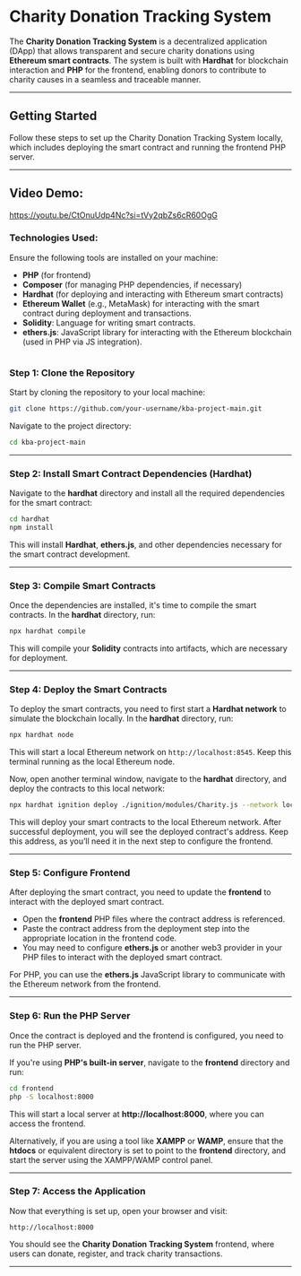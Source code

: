 # Charity Donation Tracking System

The **Charity Donation Tracking System** is a decentralized application (DApp) that allows transparent and secure charity donations using **Ethereum smart contracts**. The system is built with **Hardhat** for blockchain interaction and **PHP** for the frontend, enabling donors to contribute to charity causes in a seamless and traceable manner.

---

## Getting Started

Follow these steps to set up the Charity Donation Tracking System locally, which includes deploying the smart contract and running the frontend PHP server.

---
## Video Demo:
https://youtu.be/CtOnuUdp4Nc?si=tVy2qbZs6cR60OgG

### Technologies Used:

Ensure the following tools are installed on your machine:

- **PHP** (for frontend)
- **Composer** (for managing PHP dependencies, if necessary)
- **Hardhat** (for deploying and interacting with Ethereum smart contracts)
- **Ethereum Wallet** (e.g., MetaMask) for interacting with the smart contract during deployment and transactions.
- **Solidity**: Language for writing smart contracts.
- **ethers.js**: JavaScript library for interacting with the Ethereum blockchain (used in PHP via JS integration).
<img src="https://images.app.goo.gl/zS5sb5VWCHUW2AiUA" alt="">

### Step 1: Clone the Repository

Start by cloning the repository to your local machine:

```bash
git clone https://github.com/your-username/kba-project-main.git
```

Navigate to the project directory:

```bash
cd kba-project-main
```

---

### Step 2: Install Smart Contract Dependencies (Hardhat)

Navigate to the **hardhat** directory and install all the required dependencies for the smart contract:

```bash
cd hardhat
npm install
```

This will install **Hardhat**, **ethers.js**, and other dependencies necessary for the smart contract development.

---

### Step 3: Compile Smart Contracts

Once the dependencies are installed, it's time to compile the smart contracts. In the **hardhat** directory, run:

```bash
npx hardhat compile
```

This will compile your **Solidity** contracts into artifacts, which are necessary for deployment.

---

### Step 4: Deploy the Smart Contracts

To deploy the smart contracts, you need to first start a **Hardhat network** to simulate the blockchain locally. In the **hardhat** directory, run:

```bash
npx hardhat node
```

This will start a local Ethereum network on `http://localhost:8545`. Keep this terminal running as the local Ethereum node.

Now, open another terminal window, navigate to the **hardhat** directory, and deploy the contracts to this local network:

```bash
npx hardhat ignition deploy ./ignition/modules/Charity.js --network localhost
```

This will deploy your smart contracts to the local Ethereum network. After successful deployment, you will see the deployed contract's address. Keep this address, as you’ll need it in the next step to configure the frontend.

---

### Step 5: Configure Frontend

After deploying the smart contract, you need to update the **frontend** to interact with the deployed smart contract.

- Open the **frontend** PHP files where the contract address is referenced. 
- Paste the contract address from the deployment step into the appropriate location in the frontend code.
- You may need to configure **ethers.js** or another web3 provider in your PHP files to interact with the deployed smart contract.

For PHP, you can use the **ethers.js** JavaScript library to communicate with the Ethereum network from the frontend.

---

### Step 6: Run the PHP Server

Once the contract is deployed and the frontend is configured, you need to run the PHP server.

If you're using **PHP's built-in server**, navigate to the **frontend** directory and run:

```bash
cd frontend
php -S localhost:8000
```

This will start a local server at **http://localhost:8000**, where you can access the frontend.

Alternatively, if you are using a tool like **XAMPP** or **WAMP**, ensure that the **htdocs** or equivalent directory is set to point to the **frontend** directory, and start the server using the XAMPP/WAMP control panel.

---

### Step 7: Access the Application

Now that everything is set up, open your browser and visit:

```plaintext
http://localhost:8000
```

You should see the **Charity Donation Tracking System** frontend, where users can donate, register, and track charity transactions.

---



